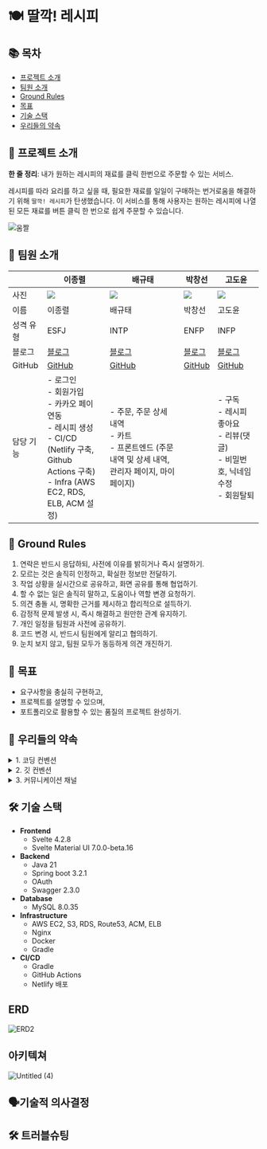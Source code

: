 # 🍽 딸깍! 레시피

## 📚 목차
- [프로젝트 소개](#프로젝트-소개)
- [팀원 소개](#팀원-소개)
- [Ground Rules](#ground-rules)
- [목표](#목표)
- [기술 스택](#기술-스택)
- [우리들의 약속](#우리들의-약속)

## 🌟 프로젝트 소개
**한 줄 정리**: 내가 원하는 레시피의 재료를 클릭 한번으로 주문할 수 있는 서비스.

레시피를 따라 요리를 하고 싶을 때, 필요한 재료를 일일이 구매하는 번거로움을 해결하기 위해 `딸깍! 레시피`가 탄생했습니다. 이 서비스를 통해 사용자는 원하는 레시피에 나열된 모든 재료를 버튼 클릭 한 번으로 쉽게 주문할 수 있습니다.


![움짤](https://github.com/phdljr/one-click-recipe/assets/141345981/738ba62f-2ba8-4cc7-8070-e5dbe24c08ae)

## 👥 팀원 소개

|      | 이종렬                                                              | 배규태                                                                | 박창선                                   | 고도윤                                        |
|------|------------------------------------------------------------------|--------------------------------------------------------------------|---------------------------------------|--------------------------------------------|
| 사진   | <img src="https://avatars.githubusercontent.com/u/68233342?v=4"> | <img src="https://avatars.githubusercontent.com/u/141345981?v=4">  | <img src="https://avatars.githubusercontent.com/u/107198171?v=4">                                     | <img src="https://avatars.githubusercontent.com/u/127570031?v=4">                                          |
| 이름   | 이종렬                                                              | 배규태                                                                | 박창선                                   | 고도윤                                        |
| 성격 유형 | ESFJ                                                             | INTP                                                               | ENFP                                  | INFP                                       |
| 블로그  | [블로그](https://velog.io/@phdljr)                                  | [블로그](https://velog.io/@qoxowkd0716/posts)                         | [블로그](https://mdpang.tistory.com/)    | [블로그](https://velog.io/@rhehdbs0621/posts) |
| GitHub | [GitHub](https://github.com/phdljr)                              | [GitHub](https://github.com/baegyutae)                             | [GitHub](https://github.com/pangseon) | [GitHub](https://github.com/kodoyoon)      |
| 담당 기능 |    - 로그인<br>- 회원가입<br>- 카카오 페이 연동<br>- 레시피 생성<br>- CI/CD (Netlify 구축, Github Actions 구축)<br>- Infra (AWS EC2, RDS, ELB, ACM 설정)                                                        | - 주문, 주문 상세 내역<br>- 카트<br>- 프론트엔드 (주문 내역 및 상세 내역, 관리자 페이지, 마이 페이지) |                            | - 구독<br>- 레시피 좋아요<br>- 리뷰(댓글)<br>- 비밀번호, 닉네임 수정<br>- 회원탈퇴                                  |


## 📜 Ground Rules
1. 연락은 반드시 응답하되, 사전에 이유를 밝히거나 즉시 설명하기.
2. 모르는 것은 솔직히 인정하고, 확실한 정보만 전달하기.
3. 작업 상황을 실시간으로 공유하고, 화면 공유를 통해 협업하기.
4. 할 수 없는 일은 솔직히 말하고, 도움이나 역할 변경 요청하기.
5. 의견 충돌 시, 명확한 근거를 제시하고 합리적으로 설득하기.
6. 감정적 문제 발생 시, 즉시 해결하고 원만한 관계 유지하기.
7. 개인 일정을 팀원과 사전에 공유하기.
8. 코드 변경 시, 반드시 팀원에게 알리고 협의하기.
9. 눈치 보지 않고, 팀원 모두가 동등하게 의견 개진하기.

## 🎯 목표
- 요구사항을 충실히 구현하고,
- 프로젝트를 설명할 수 있으며,
- 포트폴리오로 활용할 수 있는 품질의 프로젝트 완성하기.

## 🤝 우리들의 약속

<details>
<summary>1. 코딩 컨벤션</summary>

### 패키지 구조
- src
  - java
    - domain
      - user
        - controller
        - service
          - impl
        - mapper
          - dto
          - entity
        - dto
          - controller
          - service
        - repository
        - entity
      - recipe
      - review
        ...이하 생략...
    - global
    - sample

### Naming

- **축약어 최소화**:
  - 가능한 한 축약어 사용을 피하고, 전체 단어를 사용합니다.
  - 심지어 100자를 넘어가도 괜찮습니다.

- **클래스 명은 파스칼 케이스**:
  - 첫 글자는 대문자로 시작하고, 각 단어의 첫 글자도 대문자로 합니다.
  - 약어도 첫 글자를 소문자로 씁니다.
    - 예) `URL → Url`
  - 예) `public class BoardController {…}`

- **필드 명, 메소드 명은 카멜 케이스**:
  - 첫 글자는 소문자로 시작하고, 그 뒤 각 단어의 첫 글자는 대문자로 합니다.
  - 약어도 첫 글자를 소문자로 씁니다.
    - 예) `URL → Url`
  - 예) `private String imageUrl;`

- **필드는 명사로 시작**:
  - 필드는 객체의 상태를 나타내므로 명사를 사용합니다.

- **메소드는 동사로 시작**:
  - 메소드는 객체의 행동을 나타내므로 동사를 사용합니다.
  - 끝은 명사로 맺어도 됩니다.

### Package

- **소문자 사용**:
  - 패키지 명은 모두 소문자로 작성합니다.

- **띄어쓰기 금지**:
  - 패키지 명에는 띄어쓰기를 사용하지 않습니다.

- **영어 소문자와 숫자만 사용**:
  - 특수문자 사용은 금지합니다.
    - 예) 잘못된 예시: `org.springeel.config_jpa`
  - 올바른 예시: `org.springeel.config.jpa2`

### Annotation

- **Lombok Annotation은 맨 위에**:
  - Lombok 관련 어노테이션은 다른 어노테이션보다 상단에 위치합니다.

- **길이가 짧은 어노테이션부터 작성**:
  - 옵션을 제외한 어노테이션의 길이가 짧은 순으로 작성합니다.

- **올바른 예시**:
    ```java
    @Getter
    @NoArgsConstructor(access = AccessLevel.PROTECTED)
    @AllArgsConstructor
    @Table(name = "TB_BOARD")
    @Entity
    public class Board {}
    ```

    ```java
    @RequiredArgsConstructor
    @Slf4j
    @RequestMapping("/api/v1")
    @RestController
    public class Controller {}
    ```
### Method

- **인자 값에 `final` 사용**:
  - 메소드의 인자 값들은 `final`로 설정합니다.
  - 변경이 필요한 경우에는 `final`을 사용하지 않습니다.

- **인자마다 개행 처리**:
  - 메소드 인자마다 개행 처리를 해서 가독성을 높입니다.

- **소괄호와 중괄호 위치**:
  - 메소드의 인자 부분에서 닫는 소괄호와 여는 중괄호는 다음 줄에 놓습니다.

- **올바른 예시**:
    ```java
    @Builder
    public User(
        final String email,
        final String password,
        final String nickname,
        final UserRole role
    ) {
        this.email = email;
        this.password = password;
        this.nickname = nickname;
        this.role = role;
    }
    ```
### Entity

- **엔티티 필드값 수정 방법**:
  - 엔티티의 필드값 수정은 엔티티 클래스 내부에서 메소드를 통해 진행합니다.
  - 수정 작업 시 `@Transactional` 어노테이션을 사용합니다.

- **연관관계 정의 위치**:
  - 연관관계는 필드 중 가장 아래에 정의합니다.
  - 양방향 연관관계의 경우, 연관관계 정의 중에서도 맨 마지막에 위치시킵니다.

- **생성자에 `@Builder` 사용**:
  - 생성자 레벨에서 `@Builder` 어노테이션을 사용합니다.
  - `id` 필드는 `@Builder`에 포함시키지 않습니다.

- **올바른 예시**:
    ```java
    @Getter
    @NoArgsConstructor(access = AccessLevel.PROTECTED)
    @Table(name = "TB_BOARD")
    @Entity
    public class Board {

        @Id
        @GeneratedValue(strategy = GenerationType.IDENTITY)
        private Long id;
        
        private String name;

        @Builder
        public Board(String name){
            this.name = name;
        }
    }
    ```
### DTO

- **`record` 사용**:
  - DTO 정의 시 `record`를 사용하여 간결하게 표현합니다.

- **명명 규칙**:
  - DTO의 이름은 목적/행위와 `{request/response}`를 포함하여 명명합니다.
  - 예) `BoardCreateRequestDto`, `BoardCreateResponseDto`

- **Controller와 Service 전용 DTO 분리**:
  - Controller 전용 DTO와 Service 전용 DTO를 분리하여 작성합니다.

- **올바른 예시**:
    ```java
    @PostMapping
    public void create(
        @RequestBody TestCreateControllerRequestDto controllerRequestDto
    ) {
        TestCreateServiceRequestDto serviceRequestDto =
            TestMapper.INSTANCE.toTestServiceRequestDto(controllerRequestDto);
        testService.create(serviceRequestDto);
    }
    ```
### Push 하기 전에 해야 될 일

- **코드 포맷팅**:
  - 코드를 커밋하기 전에 포맷팅을 수행합니다.
  - IntelliJ에서는 `ctrl + alt + l` (코드 포맷팅)과 `ctrl + alt + o` (불필요한 import 제거) 단축키를 사용합니다.
</details>

<details>
<summary>2. 깃 컨벤션</summary>

## GitHub 규칙

- **하나의 커밋에는 하나의 작업만**:
  - 커밋 시, 각 커밋에는 하나의 작업만 포함시킵니다. ⭐⭐⭐⭐⭐

- **코드 포맷팅**:
  - push를 하기 전에 항상 코드 포맷팅을 수행합니다. ⭐⭐⭐⭐⭐⭐⭐⭐⭐⭐

- **`develop` 브랜치의 최신 상태 유지**:
  - push 전에 `develop` 브랜치의 내용을 `pull`하거나 `merge`하여 최신 상태를 유지합니다. ⭐⭐⭐⭐⭐⭐⭐⭐⭐⭐

- **`application.yml` 파일 변경 금지**:
  - `application.yml` 파일은 변경하지 않습니다.

- **개발 환경 설정 파일 (`application-dev.yml`) 사용**:
  - 개인 설정은 `application-dev.yml` 파일에 추가하여 사용합니다.

## Push 하기 전에 해야 되는 작업 ⭐⭐⭐

💡 **remote origin이 딸깍! 레시피 레포지토리를 가리킨다고 가정한 상황입니다!**

### GitHub의 원격 `develop` 브랜치 내용을 현재 브랜치에 바로 `merge`하는 방법
1. 현재 브랜치에서 최종 `git commit` 진행
- 만약, 커밋을 못하는 상황이라면 `git stash`로 현재 작업 내용 임시 저장
2. `git pull origin develop` 실행 (develop 업데이트 시 수시로 진행 권장)
3. 현재 브랜치에서 `원격 develop`의 내용 추가 확인
4. 충돌 발생 시 해결 후 `git push origin (현재 브랜치 명)`
- `git stash`로 임시 저장한 경우, `git stash apply`로 불러오기

### GitHub의 원격 `develop` 브랜치 내용을 `로컬 브랜치 develop`에 옮겨서 `merge`하는 방법
1. 현재 브랜치에서 최종 `git commit` 진행
- 커밋 못하는 상황이면 `git stash`로 현재 작업 내용 임시 저장
2. `git switch develop`으로 `로컬 develop` 이동
3. `git pull origin develop`으로 원격 develop 내용 가져오기
4. 작업 중인 브랜치로 `git switch (작업중인 브랜치)` 이동
5. `git merge develop` 실행
6. 충돌 발생 시 해결 후 `git push origin (현재 브랜치 명)`
- `git stash`로 임시 저장한 경우, `git stash apply`로 불러오기

## 깃허브 사용 순서

1. **Issue 생성**:
- 하나의 이슈에는 여러 개의 서브 이슈가 있을 수 있습니다.
- `Assignees`와 `Labels` 등을 연결시켜 가독성을 높입니다.

2. **Issue를 Projects와 연결**:
- 처음 만들어진 이슈는 `Projects`의 `TODO`에 배치합니다.

3. **브랜치 생성 및 작업**:
- 작업을 위한 브랜치를 생성하고 해당 브랜치에서 작업을 진행합니다.

4. **Commit 시 Issue 넘버 포함**:
- 커밋 시, 관련된 이슈 번호를 포함하여 코멘트를 남깁니다.
- 예) `[#12]Feat: 로그인 기능 구현`

5. **PR(풀 리퀘스트) 작성**:
- PR 제목은 `브랜치 명 - 작업 내용`으로 작성합니다.
- 예) `Feature/swagger - Swagger 의존성 추가`

6. **코드 리뷰 수행**:
- 작성한 코드에 대해 리뷰를 받습니다.

7. **Merge 수행**:
- 리뷰 후 문제가 없다면 코드를 `merge`합니다.

## 깃허브 커밋 컨벤션

💡 **이슈 넘버도 커밋 메시지에 포함시킵시다! (없으면 생략 가능)**
예) `[#3]Feat: 로그인 기능 추가`

| 태그 이름 | 설명                               |
| ------- |----------------------------------|
| Feat    | 새로운 기능을 추가한 경우                   |
| Fix     | 버그를 고친 경우                        |
| Design  | CSS 등 사용자 UI 디자인 변경              |
| !BREAKING CHANGE | 기존 API 변경의 경우                    |
| !HOTFIX | 긴급하게 임시적인 버그를 고치는 경우             |
| Style   | 코드 포맷 변경, 세미 콜론 누락, 코드 수정이 없는 경우 |
| Refactor | 프로덕션 코드 리팩토링 |
| Comment | 필요한 주석 추가 및 변경 |
| Docs | 문서를 수정한 경우 |
| Test | 테스트 추가, 테스트 리팩토링 (프로덕션 코드 변경 없음) |
| Chore | 빌드 테스트 업데이트, 패키지 매니저를 설정하는 경우 (프로덕션 코드 변경 없음) |
| Rename | 파일 혹은 폴더명을 수정하거나 옮기는 작업만인 경우 |
| Remove | 파일을 삭제하는 작업만 수행한 경우 |

## 브랜치 전략

- **`main`**:
  - 배포 가능한 버전을 관리합니다.

- **`develop`**:
  - 개발 중인 버전을 관리합니다.

- **`feature/(도메인)/(기능 명)`**:
  - 하나의 기능을 구현하는 브랜치입니다.
  - 예시:
    - `feature/review/create`
    - `feature/review/read`
    - `feature/review/update`
    - `feature/review/delete`

- **`(다른 작업)/(도메인 or 작업 단위)/(작업 명)`**:
  - 이외의 다른 작업을 분류하는 브랜치입니다.
  - 예시:
    - `sample`
    - `github/issue/template`
    - `refactor/config`
    - `refactor/review`
    - `refactor/review/read -style/review`

## Issues & PR 전략

- 이슈 및 PR 생성 시, 만들어진 템플릿을 활용합니다.
- PR을 생성할 때, 제목은 다음과 같은 형식으로 작성합니다: `브랜치명 - 작업 내용`.
  - 이슈가 연관되어 있다면 해당 이슈를 언급할 수 있습니다.
- PR 내용에는 "관련 이슈" 항목을 포함하며, `close #(이슈 넘버)`를 기입하면 PR이 merge될 때 해당 이슈가 자동으로 닫힙니다.
  - 여러 개의 이슈를 등록할 수 있으며, 예시: `close #13 #15`.
</details>

<details>
<summary>3. 커뮤니케이션 채널</summary>

- **젭 (Zoom):** 주로 화상 회의 및 원격 작업을 위해 사용합니다. 회의 일정은 미리 공유되며, 중요한 토론과 업무 리뷰에 활용됩니다.

- **슬랙 (Slack):** 팀 간 실시간 채팅 및 업무 관련 대화에 사용됩니다. 채널은 프로젝트 및 토픽별로 구성되어 있으며, 업무 업데이트와 의사 결정을 공유하는 데 활용됩니다.

- **디스코드 (Discord):** 무료 음성 및 텍스트 채팅 플랫폼으로, 비공식적인 소셜 채팅 및 일상적인 대화에 사용됩니다.

- **카카오톡 (KakaoTalk):** 팀 내에서 빠른 메시지 송수신 및 간단한 토론에 활용됩니다. 주로 긴급한 사항이나 간단한 안내에 사용됩니다.

- **깃허브 (GitHub):** 코드 관리 및 협업 플랫폼으로, 소스 코드 관리, 이슈 트래킹, 코드 리뷰 및 협력에 사용됩니다. PR과 코드 변경 사항을 중심으로 작업합니다.

각 채널의 사용 목적과 특징에 따라 적절하게 선택하여 효율적인 커뮤니케이션을 유지하고 있습니다.
</details>

## 🛠 기술 스택
- **Frontend**
    - Svelte 4.2.8
    - Svelte Material UI 7.0.0-beta.16
- **Backend**
    - Java 21
    - Spring boot 3.2.1
    - OAuth
    - Swagger 2.3.0
- **Database**
    - MySQL 8.0.35
- **Infrastructure**
    - AWS EC2, S3, RDS, Route53, ACM, ELB
    - Nginx
    - Docker
    - Gradle
- **CI/CD**
    - Gradle
    - GitHub Actions
    - Netlify 배포

## ERD
![ERD2](https://github.com/phdljr/one-click-recipe/assets/141345981/b1983b67-a702-4445-b687-bf6cf890b065)

## 아키텍쳐
![Untitled (4)](https://github.com/phdljr/one-click-recipe/assets/141345981/66ec7a73-c414-431b-a0cc-865cbc8054f1)

## 🗣️기술적 의사결정


## 🛠 트러블슈팅